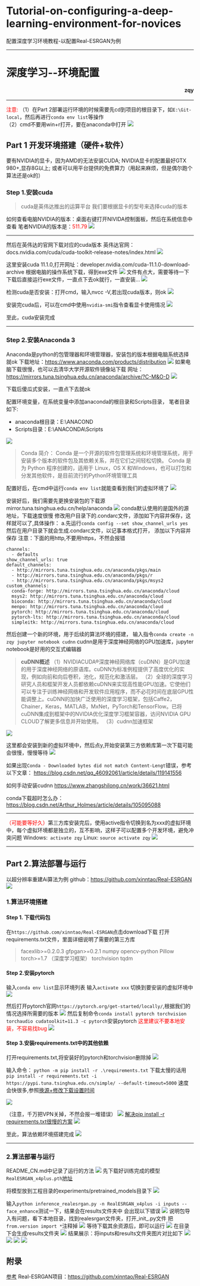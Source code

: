 # Tutorial-on-configuring-a-deep-learning-environment-for-novices
配置深度学习环境教程-以配置Real-ESRGAN为例

----

# 深度学习--环境配置

<h4 align="right">zqy</h4>

---

<a style="color:red">注意: </a>（1）在Part 2部署运行环境的时候需要先cd到项目的根目录下，如`E:\Git-local`，然后再进行`conda env list`等操作<br>
（2）cmd不要用win+r打开，要在anaconda中打开
<img src="./img/conda%20cmd.png">



## Part 1 开发环境搭建（硬件+软件）

要有NVIDIA的显卡，因为AMD的无法安装CUDA;
NVIDIA显卡的配置最好GTX 980+,显存8G以上;
或者可以用平台提供的免费算力（用起来麻烦，但是偶尔跑个算法还是ok的）
### Step 1.安装cuda

> cuda是英伟达推出的运算平台
我们要根据显卡的型号来选择cuda的版本

如何查看电脑NVIDIA的版本：桌面右键打开NIVIDA控制面板，然后在系统信息中查看
笔者NVIDIA的版本是：<a style="color:red">511.79</a>
<img src="./img/nvidia_version.png">

---

然后在英伟达的官网下载对应的cuda版本
英伟达官网：docs.nvidia.com/cuda/cuda-toolkit-release-notes/index.html
<img src="./img/nvidia_vv.png">


这里安装cuda 11.1.0,打开网址：developer.nvidia.com/cuda-11.1.0-download-archive
根据电脑的操作系统下载，得到exe文件
<img src="./img/download_nvidia.png">
文件有点大，需要等待一下
下载后直接运行exe文件，一直点下去ok就行，一直安装...
<img src="./img/setforcuda01.png">

检测cuda是否安装：打开cmd，输入nvcc -V,若出现cuda版本，则ok
<img src="./img/cuda-version-test.png">

安装完cuda后，可以在cmd中使用`nvidia-smi`指令查看显卡使用情况
<img src="./img/显卡使用情况.png">

至此，cuda安装完成

---

### Step 2.安装Anaconda 3
Anaconda是python的包管理器和环境管理器，安装包的版本根据电脑系统选择就ok
下载地址：https://www.anaconda.com/products/distribution
<img src="./img/anaconda-web.png">
如果电脑下载很慢，也可以去清华大学开源软件镜像站下载
网址：https://mirrors.tuna.tsinghua.edu.cn/anaconda/archive/?C-M&O-D
<img src="./img/tsinghua_anaconda_download.png">

下载后傻瓜式安装，一直点下去就ok

配置环境变量，在系统变量中添加anaconda的根目录和Scripts目录，
笔者目录如下:
* anaconda根目录：E:\ANACOND
* Scripts目录：E:\ANACONDA\Scripts


<img src="./img/anaconda环境变量.png">

>Conda 简介：
Conda 是一个开源的软件包管理系统和环境管理系统，用于安装多个版本的软件包及其依赖关系，并在它们之间轻松切换。
Conda 是为 Python 程序创建的，适用于 Linux，OS X 和Windows，也可以打包和分发其他软件，是目前流行的Python环境管理工具



配置好后，在cmd中运行`conda env list`就能查看到我们的虚拟环境了
<img src="./img/conda%20env%20list01.png">

安装好后，我们需要先更换安装包的下载源
mirror.tuna.tsinghua.edu.cn/help/anaconda
<img src="./img/tsinghua_anaconda_help.png">
conda默认使用的是国外的源地址，下载速度很慢
修改用户目录下的.condarc文件，添加如下内容并保存，这样就可以了,具体操作：
a.先运行`conda config --set show_channel_urls yes`
然后在用户目录下就会生成.condarc文件，以记事本格式打开，
添加以下内容并保存
注意：下面的用http,不要用https，不然会报错
```
channels:
  - defaults
show_channel_urls: true
default_channels:
  - http://mirrors.tuna.tsinghua.edu.cn/anaconda/pkgs/main
  - http://mirrors.tuna.tsinghua.edu.cn/anaconda/pkgs/r
  - http://mirrors.tuna.tsinghua.edu.cn/anaconda/pkgs/msys2
custom_channels:
  conda-forge: http://mirrors.tuna.tsinghua.edu.cn/anaconda/cloud
  msys2: http://mirrors.tuna.tsinghua.edu.cn/anaconda/cloud
  bioconda: http://mirrors.tuna.tsinghua.edu.cn/anaconda/cloud
  menpo: http://mirrors.tuna.tsinghua.edu.cn/anaconda/cloud
  pytorch: http://mirrors.tuna.tsinghua.edu.cn/anaconda/cloud
  pytorch-lts: http://mirrors.tuna.tsinghua.edu.cn/anaconda/cloud
  simpleitk: http://mirrors.tuna.tsinghua.edu.cn/anaconda/cloud
  ```

  然后创建一个新的环境，用于后续的算法环境的搭建，
输入指令`conda create -n zqy jupyter notebook cudnn`
cudnn是用于深度神经网络的GPU加速库，jupyter notebook是好用的交互式编辑器
> <b>cuDNN概述</b>
（1）NVIDIACUDA®深度神经网络库（cuDNN）是GPU加速的用于深度神经网络的原语库。cuDNN为标准例程提供了高度优化的实现，例如向前和向后卷积，池化，规范化和激活层。
（2）全球的深度学习研究人员和框架开发人员都依赖cuDNN来实现高性能GPU加速。它使他们可以专注于训练神经网络和开发软件应用程序，而不必花时间在底层GPU性能调整上。cuDNN的加快广泛使用的深度学习框架，包括Caffe2，Chainer，Keras，MATLAB，MxNet，PyTorch和TensorFlow。已将cuDNN集成到框架中的NVIDIA优化深度学习框架容器，访问NVIDIA GPU CLOUD了解更多信息并开始使用。
（3）cudnn加速框架
<img src="./img/cudnnjiasu.jpg">





这里都会安装到新的虚拟环境中，然后点y,开始安装第三方依赖库第一次下载可能会很慢，慢慢等待
<img src="./img/cudnndownload03.png">


如果出现`Conda - Downloaded bytes did not match Content-Lengt`错误，参考以下文章：
https://blog.csdn.net/qq_46092061/article/details/119141556

如何手动安装cudnn
https://www.zhangshilong.cn/work/36621.html

conda下载超时怎么办：
https://blog.csdn.net/Arthur_Holmes/article/details/105095088

---
<a style="color:red">（可能要等好久）</a>第三方库安装完后，使用active指令切换到名为xxx的虚拟环境中，每个虚拟环境都是独立的，互不影响，这样子可以配置多个开发环境，避免冲突问题
Windows:` activate zqy`
Linux: `source activate zqy`
<img src="./img/activatezqy01.png">



----

## Part 2.算法部署与运行
以超分辨率重建Ai算法为例
github：https://github.com/xinntao/Real-ESRGAN
<img src="./img/real-sergan-url.png">

### 1.算法环境搭建

#### Step 1. 下载代码包
在`https://github.com/xinntao/Real-ESRGAN`点击download下载
打开requirements.txt文件，里面详细说明了需要的第三方库
>facexlib>=0.2.0.3
gfpgan>=0.2.1
numpy
opencv-python
Pillow
torch>=1.7 （深度学习框架）
torchvision
tqdm

#### Step 2.安装pytorch
输入`conda env list`显示环境列表
输入`activate xxx` 切换到要安装的虚拟环境中
<img src="./img/activatezqy01.png">

然后打开pytorch官网`https://pytorch.org/get-started/locally/`,根据我们的情况选择所需要的版本
<img src="./img/pytorch.png">
然后复制命令`conda install pytorch torchvision torchaudio cudatoolkit=11.3 -c pytorch`安装pytorch
<a style="color:red">这里建议不要本地安装，不容易找bug</a>
<img src="./img/pytorch_install_24.png">

#### Step 3.安装requirements.txt中的其他依赖
打开requirements.txt,将安装好的pytorch和torchvision删除掉
<img src="./../img/delete_requirements.png">

输入命令： `python -m pip install -r .\requirements.txt`
下载太慢的话用`pip install -r requirements.txt -i https://pypi.tuna.tsinghua.edu.cn/simple/ --default-timeout=5000`
速度会快很多,参照[换源+修改下载设置时间](https://www.csdn.net/tags/NtzaQgwsMjY1MDQtYmxvZwO0O0OO0O0O.html)

<img src="./img/speed.png">

（注意，千万把VPN关掉，不然会报一堆错误）
<img src="./img/eorror.png">
[解决pip install -r requirements.txt很慢的方案](https://www.cnblogs.com/leafchen/p/13395677.html)
<img src="./img/install_others.png">

至此，算法依赖环境搭建完成
<img src="./img/successinstall.png">


---


### 2.算法部署与运行

README_CN.md中记录了运行的方法
<img src="./img/remeade01.png">
先下载好训练完成的模型`RealESRGAN_x4plus.pth`[地址](https://github.com/xinntao/Real-ESRGAN)

将模型放到工程目录的experiments/pretrained_models目录下
<img src="./img/ok.png">

输入`python inference_realesrgan.py -n RealESRGAN_x4plus -i inputs --face_enhance`测试一下，结果会在results文件夹中
会出现以下错误
<img src="./img/error02.png">
说明包导入有问题，看下本地目录，找到realesrgan文件夹，打开_init_.py文件
把`from.version import *`注释掉
<img src="./img/error03.png">
等待下载其余资源后，即可以运行
<img src="./img/re01.png">
在目录下会生成results文件夹
<img src="./img/re02.png">
结果展示：将inputs和results文件夹图片对比如下
<img src="./img/re03.png">
<img src="./img/re04.png">
<img src="./img/re05.png">
<img src="./img/re06.png">

## 附录
[参考](https://blog.csdn.net/zyb1244151976/article/details/122751414)
Real-ESRGAN项目：https://github.com/xinntao/Real-ESRGAN

